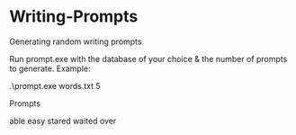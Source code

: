 # Writing-Prompts
Generating random writing prompts

Run prompt.exe with the database of your choice & the number of prompts to generate.
Example:

.\prompt.exe words.txt 5

Prompts

able
easy
stared
waited
over

